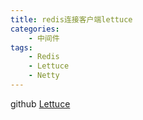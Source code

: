 ```yaml
---
title: redis连接客户端lettuce
categories: 
    - 中间件
tags: 
    - Redis
    - Lettuce
    - Netty
---
```


github [Lettuce](https://github.com/lettuce-io/lettuce-core)

